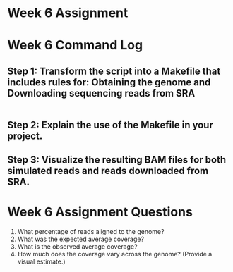 # Week 6 Assignment

# Week 6 Command Log

## Step 1: Transform the script into a Makefile that includes rules for: Obtaining the genome and Downloading sequencing reads from SRA

```bash

```
## Step 2: Explain the use of the Makefile in your project.

## Step 3: Visualize the resulting BAM files for both simulated reads and reads downloaded from SRA.

# Week 6 Assignment Questions

1. What percentage of reads aligned to the genome?
2. What was the expected average coverage?
3. What is the observed average coverage?
4. How much does the coverage vary across the genome? (Provide a visual estimate.)
